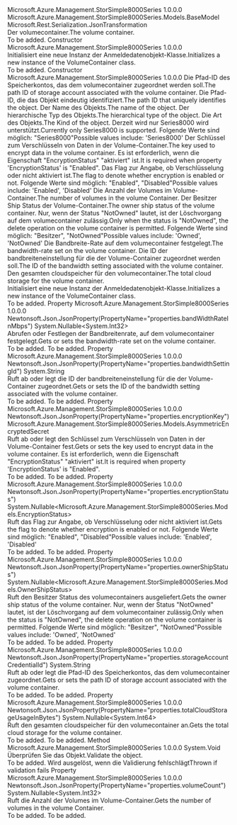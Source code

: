 <Type Name="VolumeContainer" FullName="Microsoft.Azure.Management.StorSimple8000Series.Models.VolumeContainer">
  <TypeSignature Language="C#" Value="public class VolumeContainer : Microsoft.Azure.Management.StorSimple8000Series.Models.BaseModel" />
  <TypeSignature Language="ILAsm" Value=".class public auto ansi beforefieldinit VolumeContainer extends Microsoft.Azure.Management.StorSimple8000Series.Models.BaseModel" />
  <TypeSignature Language="DocId" Value="T:Microsoft.Azure.Management.StorSimple8000Series.Models.VolumeContainer" />
  <TypeSignature Language="VB.NET" Value="Public Class VolumeContainer&#xA;Inherits BaseModel" />
  <TypeSignature Language="F#" Value="type VolumeContainer = class&#xA;    inherit BaseModel" />
  <AssemblyInfo>
    <AssemblyName>Microsoft.Azure.Management.StorSimple8000Series</AssemblyName>
    <AssemblyVersion>1.0.0.0</AssemblyVersion>
  </AssemblyInfo>
  <Base>
    <BaseTypeName>Microsoft.Azure.Management.StorSimple8000Series.Models.BaseModel</BaseTypeName>
  </Base>
  <Interfaces />
  <Attributes>
    <Attribute>
      <AttributeName>Microsoft.Rest.Serialization.JsonTransformation</AttributeName>
    </Attribute>
  </Attributes>
  <Docs>
    <summary>
            <span data-ttu-id="1f9a9-101">Der volumecontainer.</span><span class="sxs-lookup"><span data-stu-id="1f9a9-101">The volume container.</span></span>
            </summary>
    <remarks>To be added.</remarks>
  </Docs>
  <Members>
    <Member MemberName=".ctor">
      <MemberSignature Language="C#" Value="public VolumeContainer ();" />
      <MemberSignature Language="ILAsm" Value=".method public hidebysig specialname rtspecialname instance void .ctor() cil managed" />
      <MemberSignature Language="DocId" Value="M:Microsoft.Azure.Management.StorSimple8000Series.Models.VolumeContainer.#ctor" />
      <MemberSignature Language="VB.NET" Value="Public Sub New ()" />
      <MemberType>Constructor</MemberType>
      <AssemblyInfo>
        <AssemblyName>Microsoft.Azure.Management.StorSimple8000Series</AssemblyName>
        <AssemblyVersion>1.0.0.0</AssemblyVersion>
      </AssemblyInfo>
      <Parameters />
      <Docs>
        <summary>
            <span data-ttu-id="1f9a9-102">Initialisiert eine neue Instanz der Anmeldedatenobjekt-Klasse.</span><span class="sxs-lookup"><span data-stu-id="1f9a9-102">Initializes a new instance of the VolumeContainer class.</span></span>
            </summary>
        <remarks>To be added.</remarks>
      </Docs>
    </Member>
    <Member MemberName=".ctor">
      <MemberSignature Language="C#" Value="public VolumeContainer (string storageAccountCredentialId, string id = null, string name = null, string type = null, Nullable&lt;Microsoft.Azure.Management.StorSimple8000Series.Models.Kind&gt; kind = null, Microsoft.Azure.Management.StorSimple8000Series.Models.AsymmetricEncryptedSecret encryptionKey = null, Nullable&lt;Microsoft.Azure.Management.StorSimple8000Series.Models.EncryptionStatus&gt; encryptionStatus = null, Nullable&lt;int&gt; volumeCount = null, Nullable&lt;Microsoft.Azure.Management.StorSimple8000Series.Models.OwnerShipStatus&gt; ownerShipStatus = null, Nullable&lt;int&gt; bandWidthRateInMbps = null, string bandwidthSettingId = null, Nullable&lt;long&gt; totalCloudStorageUsageInBytes = null);" />
      <MemberSignature Language="ILAsm" Value=".method public hidebysig specialname rtspecialname instance void .ctor(string storageAccountCredentialId, string id, string name, string type, valuetype System.Nullable`1&lt;valuetype Microsoft.Azure.Management.StorSimple8000Series.Models.Kind&gt; kind, class Microsoft.Azure.Management.StorSimple8000Series.Models.AsymmetricEncryptedSecret encryptionKey, valuetype System.Nullable`1&lt;valuetype Microsoft.Azure.Management.StorSimple8000Series.Models.EncryptionStatus&gt; encryptionStatus, valuetype System.Nullable`1&lt;int32&gt; volumeCount, valuetype System.Nullable`1&lt;valuetype Microsoft.Azure.Management.StorSimple8000Series.Models.OwnerShipStatus&gt; ownerShipStatus, valuetype System.Nullable`1&lt;int32&gt; bandWidthRateInMbps, string bandwidthSettingId, valuetype System.Nullable`1&lt;int64&gt; totalCloudStorageUsageInBytes) cil managed" />
      <MemberSignature Language="DocId" Value="M:Microsoft.Azure.Management.StorSimple8000Series.Models.VolumeContainer.#ctor(System.String,System.String,System.String,System.String,System.Nullable{Microsoft.Azure.Management.StorSimple8000Series.Models.Kind},Microsoft.Azure.Management.StorSimple8000Series.Models.AsymmetricEncryptedSecret,System.Nullable{Microsoft.Azure.Management.StorSimple8000Series.Models.EncryptionStatus},System.Nullable{System.Int32},System.Nullable{Microsoft.Azure.Management.StorSimple8000Series.Models.OwnerShipStatus},System.Nullable{System.Int32},System.String,System.Nullable{System.Int64})" />
      <MemberSignature Language="VB.NET" Value="Public Sub New (storageAccountCredentialId As String, Optional id As String = null, Optional name As String = null, Optional type As String = null, Optional kind As Nullable(Of Kind) = null, Optional encryptionKey As AsymmetricEncryptedSecret = null, Optional encryptionStatus As Nullable(Of EncryptionStatus) = null, Optional volumeCount As Nullable(Of Integer) = null, Optional ownerShipStatus As Nullable(Of OwnerShipStatus) = null, Optional bandWidthRateInMbps As Nullable(Of Integer) = null, Optional bandwidthSettingId As String = null, Optional totalCloudStorageUsageInBytes As Nullable(Of Long) = null)" />
      <MemberSignature Language="F#" Value="new Microsoft.Azure.Management.StorSimple8000Series.Models.VolumeContainer : string * string * string * string * Nullable&lt;Microsoft.Azure.Management.StorSimple8000Series.Models.Kind&gt; * Microsoft.Azure.Management.StorSimple8000Series.Models.AsymmetricEncryptedSecret * Nullable&lt;Microsoft.Azure.Management.StorSimple8000Series.Models.EncryptionStatus&gt; * Nullable&lt;int&gt; * Nullable&lt;Microsoft.Azure.Management.StorSimple8000Series.Models.OwnerShipStatus&gt; * Nullable&lt;int&gt; * string * Nullable&lt;int64&gt; -&gt; Microsoft.Azure.Management.StorSimple8000Series.Models.VolumeContainer" Usage="new Microsoft.Azure.Management.StorSimple8000Series.Models.VolumeContainer (storageAccountCredentialId, id, name, type, kind, encryptionKey, encryptionStatus, volumeCount, ownerShipStatus, bandWidthRateInMbps, bandwidthSettingId, totalCloudStorageUsageInBytes)" />
      <MemberType>Constructor</MemberType>
      <AssemblyInfo>
        <AssemblyName>Microsoft.Azure.Management.StorSimple8000Series</AssemblyName>
        <AssemblyVersion>1.0.0.0</AssemblyVersion>
      </AssemblyInfo>
      <Parameters>
        <Parameter Name="storageAccountCredentialId" Type="System.String" />
        <Parameter Name="id" Type="System.String" />
        <Parameter Name="name" Type="System.String" />
        <Parameter Name="type" Type="System.String" />
        <Parameter Name="kind" Type="System.Nullable&lt;Microsoft.Azure.Management.StorSimple8000Series.Models.Kind&gt;" />
        <Parameter Name="encryptionKey" Type="Microsoft.Azure.Management.StorSimple8000Series.Models.AsymmetricEncryptedSecret" />
        <Parameter Name="encryptionStatus" Type="System.Nullable&lt;Microsoft.Azure.Management.StorSimple8000Series.Models.EncryptionStatus&gt;" />
        <Parameter Name="volumeCount" Type="System.Nullable&lt;System.Int32&gt;" />
        <Parameter Name="ownerShipStatus" Type="System.Nullable&lt;Microsoft.Azure.Management.StorSimple8000Series.Models.OwnerShipStatus&gt;" />
        <Parameter Name="bandWidthRateInMbps" Type="System.Nullable&lt;System.Int32&gt;" />
        <Parameter Name="bandwidthSettingId" Type="System.String" />
        <Parameter Name="totalCloudStorageUsageInBytes" Type="System.Nullable&lt;System.Int64&gt;" />
      </Parameters>
      <Docs>
        <param name="storageAccountCredentialId"><span data-ttu-id="1f9a9-103">Die Pfad-ID des Speicherkontos, das dem volumecontainer zugeordnet werden soll.</span><span class="sxs-lookup"><span data-stu-id="1f9a9-103">The path ID of storage account associated with the volume container.</span></span></param>
        <param name="id"><span data-ttu-id="1f9a9-104">Die Pfad-ID, die das Objekt eindeutig identifiziert.</span><span class="sxs-lookup"><span data-stu-id="1f9a9-104">The path ID that uniquely identifies the object.</span></span></param>
        <param name="name"><span data-ttu-id="1f9a9-105">Der Name des Objekts.</span><span class="sxs-lookup"><span data-stu-id="1f9a9-105">The name of the object.</span></span></param>
        <param name="type"><span data-ttu-id="1f9a9-106">Der hierarchische Typ des Objekts.</span><span class="sxs-lookup"><span data-stu-id="1f9a9-106">The hierarchical type of the object.</span></span></param>
        <param name="kind"><span data-ttu-id="1f9a9-107">Die Art des Objekts.</span><span class="sxs-lookup"><span data-stu-id="1f9a9-107">The Kind of the object.</span></span> <span data-ttu-id="1f9a9-108">Derzeit wird nur Series8000 wird unterstützt.</span><span class="sxs-lookup"><span data-stu-id="1f9a9-108">Currently only Series8000 is supported.</span></span> <span data-ttu-id="1f9a9-109">Folgende Werte sind möglich: "Series8000"</span><span class="sxs-lookup"><span data-stu-id="1f9a9-109">Possible values include: 'Series8000'</span></span></param>
        <param name="encryptionKey"><span data-ttu-id="1f9a9-110">Der Schlüssel zum Verschlüsseln von Daten in der Volume-Container.</span><span class="sxs-lookup"><span data-stu-id="1f9a9-110">The key used to encrypt data in the volume container.</span></span> <span data-ttu-id="1f9a9-111">Es ist erforderlich, wenn die Eigenschaft "EncryptionStatus" "aktiviert" ist.</span><span class="sxs-lookup"><span data-stu-id="1f9a9-111">It is required when property 'EncryptionStatus' is "Enabled".</span></span></param>
        <param name="encryptionStatus"><span data-ttu-id="1f9a9-112">Das Flag zur Angabe, ob Verschlüsselung oder nicht aktiviert ist.</span><span class="sxs-lookup"><span data-stu-id="1f9a9-112">The flag to denote whether encryption is enabled or not.</span></span> <span data-ttu-id="1f9a9-113">Folgende Werte sind möglich: "Enabled", "Disabled"</span><span class="sxs-lookup"><span data-stu-id="1f9a9-113">Possible values include: 'Enabled', 'Disabled'</span></span></param>
        <param name="volumeCount"><span data-ttu-id="1f9a9-114">Die Anzahl der Volumes im Volume-Container.</span><span class="sxs-lookup"><span data-stu-id="1f9a9-114">The number of volumes in the volume Container.</span></span></param>
        <param name="ownerShipStatus"><span data-ttu-id="1f9a9-115">Der Besitzer Ship Status der Volume-Container.</span><span class="sxs-lookup"><span data-stu-id="1f9a9-115">The owner ship status of the volume container.</span></span> <span data-ttu-id="1f9a9-116">Nur, wenn der Status "NotOwned" lautet, ist der Löschvorgang auf dem volumecontainer zulässig.</span><span class="sxs-lookup"><span data-stu-id="1f9a9-116">Only when the status is "NotOwned", the delete operation on the volume container is permitted.</span></span> <span data-ttu-id="1f9a9-117">Folgende Werte sind möglich: "Besitzer", "NotOwned"</span><span class="sxs-lookup"><span data-stu-id="1f9a9-117">Possible values include: 'Owned', 'NotOwned'</span></span></param>
        <param name="bandWidthRateInMbps"><span data-ttu-id="1f9a9-118">Die Bandbreite-Rate auf dem volumecontainer festgelegt.</span><span class="sxs-lookup"><span data-stu-id="1f9a9-118">The bandwidth-rate set on the volume container.</span></span></param>
        <param name="bandwidthSettingId"><span data-ttu-id="1f9a9-119">Die ID der bandbreiteneinstellung für die der Volume-Container zugeordnet werden soll.</span><span class="sxs-lookup"><span data-stu-id="1f9a9-119">The ID of the bandwidth setting associated with the volume container.</span></span></param>
        <param name="totalCloudStorageUsageInBytes"><span data-ttu-id="1f9a9-120">Den gesamten cloudspeicher für den volumecontainer.</span><span class="sxs-lookup"><span data-stu-id="1f9a9-120">The total cloud storage for the volume container.</span></span></param>
        <summary>
            <span data-ttu-id="1f9a9-121">Initialisiert eine neue Instanz der Anmeldedatenobjekt-Klasse.</span><span class="sxs-lookup"><span data-stu-id="1f9a9-121">Initializes a new instance of the VolumeContainer class.</span></span>
            </summary>
        <remarks>To be added.</remarks>
      </Docs>
    </Member>
    <Member MemberName="BandWidthRateInMbps">
      <MemberSignature Language="C#" Value="public Nullable&lt;int&gt; BandWidthRateInMbps { get; set; }" />
      <MemberSignature Language="ILAsm" Value=".property instance valuetype System.Nullable`1&lt;int32&gt; BandWidthRateInMbps" />
      <MemberSignature Language="DocId" Value="P:Microsoft.Azure.Management.StorSimple8000Series.Models.VolumeContainer.BandWidthRateInMbps" />
      <MemberSignature Language="VB.NET" Value="Public Property BandWidthRateInMbps As Nullable(Of Integer)" />
      <MemberSignature Language="F#" Value="member this.BandWidthRateInMbps : Nullable&lt;int&gt; with get, set" Usage="Microsoft.Azure.Management.StorSimple8000Series.Models.VolumeContainer.BandWidthRateInMbps" />
      <MemberType>Property</MemberType>
      <AssemblyInfo>
        <AssemblyName>Microsoft.Azure.Management.StorSimple8000Series</AssemblyName>
        <AssemblyVersion>1.0.0.0</AssemblyVersion>
      </AssemblyInfo>
      <Attributes>
        <Attribute>
          <AttributeName>Newtonsoft.Json.JsonProperty(PropertyName="properties.bandWidthRateInMbps")</AttributeName>
        </Attribute>
      </Attributes>
      <ReturnValue>
        <ReturnType>System.Nullable&lt;System.Int32&gt;</ReturnType>
      </ReturnValue>
      <Docs>
        <summary>
            <span data-ttu-id="1f9a9-122">Abrufen oder Festlegen der Bandbreitenrate, auf dem volumecontainer festgelegt.</span><span class="sxs-lookup"><span data-stu-id="1f9a9-122">Gets or sets the bandwidth-rate set on the volume container.</span></span>
            </summary>
        <value>To be added.</value>
        <remarks>To be added.</remarks>
      </Docs>
    </Member>
    <Member MemberName="BandwidthSettingId">
      <MemberSignature Language="C#" Value="public string BandwidthSettingId { get; set; }" />
      <MemberSignature Language="ILAsm" Value=".property instance string BandwidthSettingId" />
      <MemberSignature Language="DocId" Value="P:Microsoft.Azure.Management.StorSimple8000Series.Models.VolumeContainer.BandwidthSettingId" />
      <MemberSignature Language="VB.NET" Value="Public Property BandwidthSettingId As String" />
      <MemberSignature Language="F#" Value="member this.BandwidthSettingId : string with get, set" Usage="Microsoft.Azure.Management.StorSimple8000Series.Models.VolumeContainer.BandwidthSettingId" />
      <MemberType>Property</MemberType>
      <AssemblyInfo>
        <AssemblyName>Microsoft.Azure.Management.StorSimple8000Series</AssemblyName>
        <AssemblyVersion>1.0.0.0</AssemblyVersion>
      </AssemblyInfo>
      <Attributes>
        <Attribute>
          <AttributeName>Newtonsoft.Json.JsonProperty(PropertyName="properties.bandwidthSettingId")</AttributeName>
        </Attribute>
      </Attributes>
      <ReturnValue>
        <ReturnType>System.String</ReturnType>
      </ReturnValue>
      <Docs>
        <summary>
            <span data-ttu-id="1f9a9-123">Ruft ab oder legt die ID der bandbreiteneinstellung für die der Volume-Container zugeordnet.</span><span class="sxs-lookup"><span data-stu-id="1f9a9-123">Gets or sets the ID of the bandwidth setting associated with the volume container.</span></span>
            </summary>
        <value>To be added.</value>
        <remarks>To be added.</remarks>
      </Docs>
    </Member>
    <Member MemberName="EncryptionKey">
      <MemberSignature Language="C#" Value="public Microsoft.Azure.Management.StorSimple8000Series.Models.AsymmetricEncryptedSecret EncryptionKey { get; set; }" />
      <MemberSignature Language="ILAsm" Value=".property instance class Microsoft.Azure.Management.StorSimple8000Series.Models.AsymmetricEncryptedSecret EncryptionKey" />
      <MemberSignature Language="DocId" Value="P:Microsoft.Azure.Management.StorSimple8000Series.Models.VolumeContainer.EncryptionKey" />
      <MemberSignature Language="VB.NET" Value="Public Property EncryptionKey As AsymmetricEncryptedSecret" />
      <MemberSignature Language="F#" Value="member this.EncryptionKey : Microsoft.Azure.Management.StorSimple8000Series.Models.AsymmetricEncryptedSecret with get, set" Usage="Microsoft.Azure.Management.StorSimple8000Series.Models.VolumeContainer.EncryptionKey" />
      <MemberType>Property</MemberType>
      <AssemblyInfo>
        <AssemblyName>Microsoft.Azure.Management.StorSimple8000Series</AssemblyName>
        <AssemblyVersion>1.0.0.0</AssemblyVersion>
      </AssemblyInfo>
      <Attributes>
        <Attribute>
          <AttributeName>Newtonsoft.Json.JsonProperty(PropertyName="properties.encryptionKey")</AttributeName>
        </Attribute>
      </Attributes>
      <ReturnValue>
        <ReturnType>Microsoft.Azure.Management.StorSimple8000Series.Models.AsymmetricEncryptedSecret</ReturnType>
      </ReturnValue>
      <Docs>
        <summary>
            <span data-ttu-id="1f9a9-124">Ruft ab oder legt den Schlüssel zum Verschlüsseln von Daten in der Volume-Container fest.</span><span class="sxs-lookup"><span data-stu-id="1f9a9-124">Gets or sets the key used to encrypt data in the volume container.</span></span>
            <span data-ttu-id="1f9a9-125">Es ist erforderlich, wenn die Eigenschaft "EncryptionStatus" "aktiviert" ist.</span><span class="sxs-lookup"><span data-stu-id="1f9a9-125">It is required when property 'EncryptionStatus' is "Enabled".</span></span>
            </summary>
        <value>To be added.</value>
        <remarks>To be added.</remarks>
      </Docs>
    </Member>
    <Member MemberName="EncryptionStatus">
      <MemberSignature Language="C#" Value="public Nullable&lt;Microsoft.Azure.Management.StorSimple8000Series.Models.EncryptionStatus&gt; EncryptionStatus { get; protected set; }" />
      <MemberSignature Language="ILAsm" Value=".property instance valuetype System.Nullable`1&lt;valuetype Microsoft.Azure.Management.StorSimple8000Series.Models.EncryptionStatus&gt; EncryptionStatus" />
      <MemberSignature Language="DocId" Value="P:Microsoft.Azure.Management.StorSimple8000Series.Models.VolumeContainer.EncryptionStatus" />
      <MemberSignature Language="VB.NET" Value="Public Property EncryptionStatus As Nullable(Of EncryptionStatus)" />
      <MemberSignature Language="F#" Value="member this.EncryptionStatus : Nullable&lt;Microsoft.Azure.Management.StorSimple8000Series.Models.EncryptionStatus&gt; with get, set" Usage="Microsoft.Azure.Management.StorSimple8000Series.Models.VolumeContainer.EncryptionStatus" />
      <MemberType>Property</MemberType>
      <AssemblyInfo>
        <AssemblyName>Microsoft.Azure.Management.StorSimple8000Series</AssemblyName>
        <AssemblyVersion>1.0.0.0</AssemblyVersion>
      </AssemblyInfo>
      <Attributes>
        <Attribute>
          <AttributeName>Newtonsoft.Json.JsonProperty(PropertyName="properties.encryptionStatus")</AttributeName>
        </Attribute>
      </Attributes>
      <ReturnValue>
        <ReturnType>System.Nullable&lt;Microsoft.Azure.Management.StorSimple8000Series.Models.EncryptionStatus&gt;</ReturnType>
      </ReturnValue>
      <Docs>
        <summary>
            <span data-ttu-id="1f9a9-126">Ruft das Flag zur Angabe, ob Verschlüsselung oder nicht aktiviert ist.</span><span class="sxs-lookup"><span data-stu-id="1f9a9-126">Gets the flag to denote whether encryption is enabled or not.</span></span>
            <span data-ttu-id="1f9a9-127">Folgende Werte sind möglich: "Enabled", "Disabled"</span><span class="sxs-lookup"><span data-stu-id="1f9a9-127">Possible values include: 'Enabled', 'Disabled'</span></span>
            </summary>
        <value>To be added.</value>
        <remarks>To be added.</remarks>
      </Docs>
    </Member>
    <Member MemberName="OwnerShipStatus">
      <MemberSignature Language="C#" Value="public Nullable&lt;Microsoft.Azure.Management.StorSimple8000Series.Models.OwnerShipStatus&gt; OwnerShipStatus { get; protected set; }" />
      <MemberSignature Language="ILAsm" Value=".property instance valuetype System.Nullable`1&lt;valuetype Microsoft.Azure.Management.StorSimple8000Series.Models.OwnerShipStatus&gt; OwnerShipStatus" />
      <MemberSignature Language="DocId" Value="P:Microsoft.Azure.Management.StorSimple8000Series.Models.VolumeContainer.OwnerShipStatus" />
      <MemberSignature Language="VB.NET" Value="Public Property OwnerShipStatus As Nullable(Of OwnerShipStatus)" />
      <MemberSignature Language="F#" Value="member this.OwnerShipStatus : Nullable&lt;Microsoft.Azure.Management.StorSimple8000Series.Models.OwnerShipStatus&gt; with get, set" Usage="Microsoft.Azure.Management.StorSimple8000Series.Models.VolumeContainer.OwnerShipStatus" />
      <MemberType>Property</MemberType>
      <AssemblyInfo>
        <AssemblyName>Microsoft.Azure.Management.StorSimple8000Series</AssemblyName>
        <AssemblyVersion>1.0.0.0</AssemblyVersion>
      </AssemblyInfo>
      <Attributes>
        <Attribute>
          <AttributeName>Newtonsoft.Json.JsonProperty(PropertyName="properties.ownerShipStatus")</AttributeName>
        </Attribute>
      </Attributes>
      <ReturnValue>
        <ReturnType>System.Nullable&lt;Microsoft.Azure.Management.StorSimple8000Series.Models.OwnerShipStatus&gt;</ReturnType>
      </ReturnValue>
      <Docs>
        <summary>
            <span data-ttu-id="1f9a9-128">Ruft den Besitzer Status des volumecontainers ausgeliefert.</span><span class="sxs-lookup"><span data-stu-id="1f9a9-128">Gets the owner ship status of the volume container.</span></span> <span data-ttu-id="1f9a9-129">Nur, wenn der Status "NotOwned" lautet, ist der Löschvorgang auf dem volumecontainer zulässig.</span><span class="sxs-lookup"><span data-stu-id="1f9a9-129">Only when the status is "NotOwned", the delete operation on the volume container is permitted.</span></span> <span data-ttu-id="1f9a9-130">Folgende Werte sind möglich: "Besitzer", "NotOwned"</span><span class="sxs-lookup"><span data-stu-id="1f9a9-130">Possible values include: 'Owned', 'NotOwned'</span></span>
            </summary>
        <value>To be added.</value>
        <remarks>To be added.</remarks>
      </Docs>
    </Member>
    <Member MemberName="StorageAccountCredentialId">
      <MemberSignature Language="C#" Value="public string StorageAccountCredentialId { get; set; }" />
      <MemberSignature Language="ILAsm" Value=".property instance string StorageAccountCredentialId" />
      <MemberSignature Language="DocId" Value="P:Microsoft.Azure.Management.StorSimple8000Series.Models.VolumeContainer.StorageAccountCredentialId" />
      <MemberSignature Language="VB.NET" Value="Public Property StorageAccountCredentialId As String" />
      <MemberSignature Language="F#" Value="member this.StorageAccountCredentialId : string with get, set" Usage="Microsoft.Azure.Management.StorSimple8000Series.Models.VolumeContainer.StorageAccountCredentialId" />
      <MemberType>Property</MemberType>
      <AssemblyInfo>
        <AssemblyName>Microsoft.Azure.Management.StorSimple8000Series</AssemblyName>
        <AssemblyVersion>1.0.0.0</AssemblyVersion>
      </AssemblyInfo>
      <Attributes>
        <Attribute>
          <AttributeName>Newtonsoft.Json.JsonProperty(PropertyName="properties.storageAccountCredentialId")</AttributeName>
        </Attribute>
      </Attributes>
      <ReturnValue>
        <ReturnType>System.String</ReturnType>
      </ReturnValue>
      <Docs>
        <summary>
            <span data-ttu-id="1f9a9-131">Ruft ab oder legt die Pfad-ID des Speicherkontos, das dem volumecontainer zugeordnet.</span><span class="sxs-lookup"><span data-stu-id="1f9a9-131">Gets or sets the path ID of storage account associated with the volume container.</span></span>
            </summary>
        <value>To be added.</value>
        <remarks>To be added.</remarks>
      </Docs>
    </Member>
    <Member MemberName="TotalCloudStorageUsageInBytes">
      <MemberSignature Language="C#" Value="public Nullable&lt;long&gt; TotalCloudStorageUsageInBytes { get; protected set; }" />
      <MemberSignature Language="ILAsm" Value=".property instance valuetype System.Nullable`1&lt;int64&gt; TotalCloudStorageUsageInBytes" />
      <MemberSignature Language="DocId" Value="P:Microsoft.Azure.Management.StorSimple8000Series.Models.VolumeContainer.TotalCloudStorageUsageInBytes" />
      <MemberSignature Language="VB.NET" Value="Public Property TotalCloudStorageUsageInBytes As Nullable(Of Long)" />
      <MemberSignature Language="F#" Value="member this.TotalCloudStorageUsageInBytes : Nullable&lt;int64&gt; with get, set" Usage="Microsoft.Azure.Management.StorSimple8000Series.Models.VolumeContainer.TotalCloudStorageUsageInBytes" />
      <MemberType>Property</MemberType>
      <AssemblyInfo>
        <AssemblyName>Microsoft.Azure.Management.StorSimple8000Series</AssemblyName>
        <AssemblyVersion>1.0.0.0</AssemblyVersion>
      </AssemblyInfo>
      <Attributes>
        <Attribute>
          <AttributeName>Newtonsoft.Json.JsonProperty(PropertyName="properties.totalCloudStorageUsageInBytes")</AttributeName>
        </Attribute>
      </Attributes>
      <ReturnValue>
        <ReturnType>System.Nullable&lt;System.Int64&gt;</ReturnType>
      </ReturnValue>
      <Docs>
        <summary>
            <span data-ttu-id="1f9a9-132">Ruft den gesamten cloudspeicher für den volumecontainer an.</span><span class="sxs-lookup"><span data-stu-id="1f9a9-132">Gets the total cloud storage for the volume container.</span></span>
            </summary>
        <value>To be added.</value>
        <remarks>To be added.</remarks>
      </Docs>
    </Member>
    <Member MemberName="Validate">
      <MemberSignature Language="C#" Value="public virtual void Validate ();" />
      <MemberSignature Language="ILAsm" Value=".method public hidebysig newslot virtual instance void Validate() cil managed" />
      <MemberSignature Language="DocId" Value="M:Microsoft.Azure.Management.StorSimple8000Series.Models.VolumeContainer.Validate" />
      <MemberSignature Language="VB.NET" Value="Public Overridable Sub Validate ()" />
      <MemberSignature Language="F#" Value="abstract member Validate : unit -&gt; unit&#xA;override this.Validate : unit -&gt; unit" Usage="volumeContainer.Validate " />
      <MemberType>Method</MemberType>
      <AssemblyInfo>
        <AssemblyName>Microsoft.Azure.Management.StorSimple8000Series</AssemblyName>
        <AssemblyVersion>1.0.0.0</AssemblyVersion>
      </AssemblyInfo>
      <ReturnValue>
        <ReturnType>System.Void</ReturnType>
      </ReturnValue>
      <Parameters />
      <Docs>
        <summary>
            <span data-ttu-id="1f9a9-133">Überprüfen Sie das Objekt.</span><span class="sxs-lookup"><span data-stu-id="1f9a9-133">Validate the object.</span></span>
            </summary>
        <remarks>To be added.</remarks>
        <exception cref="T:Microsoft.Rest.ValidationException">
            <span data-ttu-id="1f9a9-134">Wird ausgelöst, wenn die Validierung fehlschlägt</span><span class="sxs-lookup"><span data-stu-id="1f9a9-134">Thrown if validation fails</span></span>
            </exception>
      </Docs>
    </Member>
    <Member MemberName="VolumeCount">
      <MemberSignature Language="C#" Value="public Nullable&lt;int&gt; VolumeCount { get; protected set; }" />
      <MemberSignature Language="ILAsm" Value=".property instance valuetype System.Nullable`1&lt;int32&gt; VolumeCount" />
      <MemberSignature Language="DocId" Value="P:Microsoft.Azure.Management.StorSimple8000Series.Models.VolumeContainer.VolumeCount" />
      <MemberSignature Language="VB.NET" Value="Public Property VolumeCount As Nullable(Of Integer)" />
      <MemberSignature Language="F#" Value="member this.VolumeCount : Nullable&lt;int&gt; with get, set" Usage="Microsoft.Azure.Management.StorSimple8000Series.Models.VolumeContainer.VolumeCount" />
      <MemberType>Property</MemberType>
      <AssemblyInfo>
        <AssemblyName>Microsoft.Azure.Management.StorSimple8000Series</AssemblyName>
        <AssemblyVersion>1.0.0.0</AssemblyVersion>
      </AssemblyInfo>
      <Attributes>
        <Attribute>
          <AttributeName>Newtonsoft.Json.JsonProperty(PropertyName="properties.volumeCount")</AttributeName>
        </Attribute>
      </Attributes>
      <ReturnValue>
        <ReturnType>System.Nullable&lt;System.Int32&gt;</ReturnType>
      </ReturnValue>
      <Docs>
        <summary>
            <span data-ttu-id="1f9a9-135">Ruft die Anzahl der Volumes im Volume-Container.</span><span class="sxs-lookup"><span data-stu-id="1f9a9-135">Gets the number of volumes in the volume Container.</span></span>
            </summary>
        <value>To be added.</value>
        <remarks>To be added.</remarks>
      </Docs>
    </Member>
  </Members>
</Type>